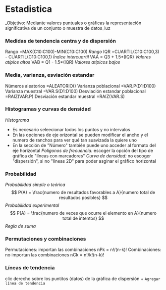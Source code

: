 # Estadistica
_Objetivo: Mediante valores puntuales o gráficas la representación significativa de un conjunto o muestra de datos_luz
### Medidas de tendencia centra y de dispersión
Rango		=MAX(C10:C100)-MIN(C10:C100)			    _Rango_
IQR		    =CUARTIL(C10:C100,3) - CUARTIL(C10:C100,1)	_Índice intercuartil_
VAA         = Q3 + 1.5*(IQR)    _Valores atípios altos_
VAB         = Q1 - 1.5*(IQR)    _Valores atípicos bajos_

### Media, varianza, esviación estandar
Números aleatorios			        =ALEATORIO()
Varianza poblacional			    =VAR.P(D1:D100)
Varianza muestral			        =VAR.S(D1:D100)
Desviación estandar poblacional		=RAIZ(VAR.P)
Desviación estandar muestral        =RAIZ(VAR.S)
        	    	
### Histogramas y curvas de densidad
_Histograma_
* Es necesario seleecionar todos los puntos y no intervalos
* En las opciones de eje orizontal se pueden modificar el ancho y el numero de ranchos para ver qué tan suavizada la quiere uno
* En la sección de "Número" también puede uno acceder al formato del eje horizontal
_Polígonos de frecuencia:_ escoger la opción del tipo de gráfica de "líneas con marcadores"
_Curva de densidad:_ no escoger "dispersión", si no "líneas 2D" para poder asginar el gráfico horizontal

### Probabilidad
_Probabilidad simple o teórica_
$$
P(A) = \frac{numero de resultados favorables a A}{numero total de resultados posibles}
$$
_Probabilidad experimental_
$$
P(A) = \frac{numero de veces que ocurre el elemento en A}{numero total de intentos}
$$
_Regla de suma_     

### Permutaciones y combinaciones
Permutaciones: importan las combinaciones
nPk = n!/(n-k)!
Combinaciones: no importan las combinaciones
nCk = n!/k!(n-k)!

### Líneas de tendencia
clic derecho sobre los puntitos (datos) de la gráfica de dispersión + `Agregar línea de tendencia`
